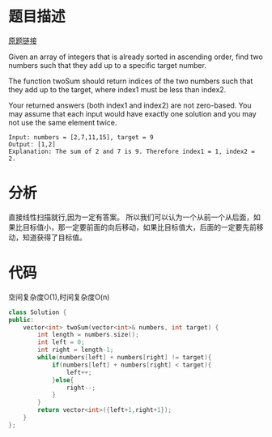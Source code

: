 # 题目描述

[原题链接](https://leetcode.com/problems/two-sum-ii-input-array-is-sorted/description/)

Given an array of integers that is already sorted in ascending order, find two numbers such that they add up to a specific target number.

The function twoSum should return indices of the two numbers such that they add up to the target, where index1 must be less than index2.

Your returned answers (both index1 and index2) are not zero-based.
You may assume that each input would have exactly one solution and you may not use the same element twice.

```
Input: numbers = [2,7,11,15], target = 9
Output: [1,2]
Explanation: The sum of 2 and 7 is 9. Therefore index1 = 1, index2 = 2.
```

<!--more-->

# 分析
直接线性扫描就行,因为一定有答案。
所以我们可以认为一个从前一个从后面，如果比目标值小，那一定要前面的向后移动，如果比目标值大，后面的一定要先前移动，知道获得了目标值。

# 代码
空间复杂度O(1),时间复杂度O(n)
```C++
class Solution {
public:
    vector<int> twoSum(vector<int>& numbers, int target) {
        int length = numbers.size();
        int left = 0;
        int right = length-1;
        while(numbers[left] + numbers[right] != target){
            if(numbers[left] + numbers[right] < target){
                left++;
            }else{
                right--;
            }
        }
        return vector<int>({left+1,right+1});
    }
};
```
